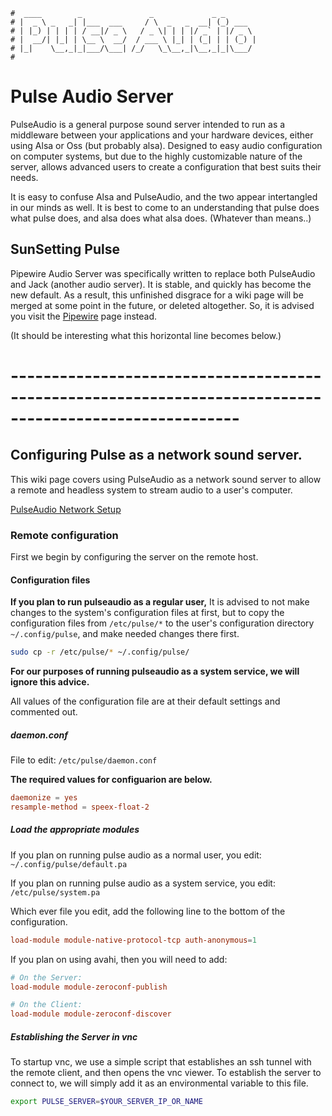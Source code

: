 ```text
#  ____        _               _             _ _
# |  _ \ _   _| |___  ___     / \  _   _  __| (_) ___
# | |_) | | | | / __|/ _ \   / _ \| | | |/ _` | |/ _ \
# |  __/| |_| | \__ \  __/  / ___ \ |_| | (_| | | (_) |
# |_|    \__,_|_|___/\___| /_/   \_\__,_|\__,_|_|\___/
#
```

# Pulse Audio Server

PulseAudio is a general purpose sound server intended to run as a middleware between your applications and
your hardware devices, either using Alsa or Oss (but probably alsa). Designed to easy audio
configuration on computer systems, but due to the highly customizable nature of the server, allows advanced
users to create a configuration that best suits their needs. 

It is easy to confuse Alsa and PulseAudio, and the two appear intertangled in our minds as well. It is
best to come to an understanding that pulse does what pulse does, and alsa does what alsa does. (Whatever than means..)

## SunSetting Pulse

Pipewire Audio Server was specifically written to replace both PulseAudio and Jack (another audio server). It
is stable, and quickly has become the new default. As a result, this unfinished disgrace for a wiki page will
be merged at some point in the future, or deleted altogether. So, it is advised you visit the
[Pipewire](pipewire) page instead.


(It should be interesting what this horizontal line becomes below.)

# --------------------------------------------------------------------------------------------------------

## Configuring Pulse as a network sound server.

This wiki page covers using PulseAudio as a network sound server to allow a remote and headless system
to stream audio to a user's computer. 

[PulseAudio Network Setup](https://www.freedesktop.org/wiki/Software/PulseAudio/Documentation/User/Network/)

### Remote configuration

First we begin by configuring the server on the remote host.

#### Configuration files

__If you plan to run pulseaudio as a regular user,__ It is advised to not make changes to the system's 
configuration files at first, but to copy the configuration files from `/etc/pulse/*` to the user's configuration 
directory `~/.config/pulse`, and make needed changes there first.

```bash
sudo cp -r /etc/pulse/* ~/.config/pulse/
```

__For our purposes of running pulseaudio as a system service, we will ignore this advice.__ 

All values of the configuration file are at their default settings and commented out.

##### daemon.conf

File to edit: `/etc/pulse/daemon.conf`

__The required values for configuarion are below.__

```conf
daemonize = yes
resample-method = speex-float-2
```

##### Load the appropriate modules

If you plan on running pulse audio as a normal user, you edit: `~/.config/pulse/default.pa`

If you plan on running pulse audio as a system service, you edit: `/etc/pulse/system.pa`

Which ever file you edit, add the following line to the bottom of the configuration.

```conf
load-module module-native-protocol-tcp auth-anonymous=1
```

If you plan on using avahi, then you will need to add:

```conf
# On the Server: 
load-module module-zeroconf-publish

# On the Client:
load-module module-zeroconf-discover
```

##### Establishing the Server in vnc

To startup vnc, we use a simple script that establishes an ssh tunnel with the remote client, and then opens
the vnc viewer. To establish the server to connect to, we will simply add it as an environmental variable to
this file.

```bash
export PULSE_SERVER=$YOUR_SERVER_IP_OR_NAME
```

